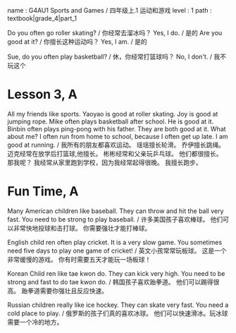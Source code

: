 name : G4AU1 Sports and Games / 四年级上.1  运动和游戏
level : 1
path : textbook|grade_4|part_1

Do you often go roller skating? / 你经常去溜冰吗？
Yes, I do. / 是的
Are you good at it? / 你擅长这种运动吗？
Yes, I am. / 是的

Sue, do you often play basketball? /  休，你经常打篮球吗？
No, I don't. / 我不玩这个

# Lesson 3, A

All my friends like sports. Yaoyao is good at roller skating. Joy is good at jumping rope. Mike often plays basketball after school. He is good at it. Binbin often plays ping-pong with his father. They are both good at it. What about me? I often run from home to school, because I often get up late. I am good at running. / 我所有的朋友都喜欢运动。 瑶瑶擅长轮滑。 乔伊擅长跳绳。 迈克经常在放学后打篮球,他擅长。 彬彬经常和父亲玩乒乓球。 他们都很擅长。 那我呢？ 我经常从家里跑到学校，因为我经常起得很晚。 我擅长跑步。

# Fun Time, A

Many American children like baseball. They can throw and hit the ball very fast. You need to be strong to play baseball. / 许多美国孩子喜欢棒球。 他们可以非常快地投球和击打球。 你需要强壮才能打棒球。

English child ren often play cricket. It is a very slow game. You sometimes need five days to play one game of cricket! / 英文小孩常常玩板球。 这是一个非常缓慢的游戏。 你有时需要五天才能玩一场板球！

Korean Child ren like tae kwon do. They can kick very high. You need to be strong and fast to do tae kwon do. / 韩国孩子喜欢跆拳道。 他们可以踢得很高。 跆拳道需要你强壮且反应快速。

Russian children really like ice hockey. They can skate very fast. You need a cold place to play. / 俄罗斯的孩子们真的喜欢冰球。 他们可以快速滑冰。玩冰球需要一个冷的地方。
